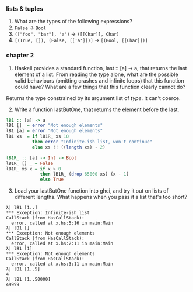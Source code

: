 ### lists & tuples
1. What are the types of the following expressions?
  1. `False` -> `Bool`
  2. `(["foo", "bar"], 'a')` -> `([[Char]], Char)`
  3. `[(True, []), (False, [['a']])]` -> `[(Bool, [[Char]])]`

### chapter 2

1. Haskell provides a standard function, last :: [a] -> a, that returns the last element of a list. From reading the type alone, what are the possible valid behaviours (omitting crashes and infinite loops) that this function could have? What are a few things that this function clearly cannot do?

Returns the type constrained by its argument list of _type_.  It can't coerce.

2. Write a function lastButOne, that returns the element before the last.

```haskell
lB1 :: [a] -> a
lB1 []  = error "Not enough elements"
lB1 [a] = error "Not enough elements"
lB1 xs  = if lB1R_ xs 10
          then error "Infinite-ish list, won't continue"
          else xs !! ((length xs) - 2)

lB1R_ :: [a] -> Int -> Bool
lB1R_ [] _ = False
lB1R_ xs x = if x > 0
             then lB1R_ (drop 65000 xs) (x - 1)
             else True
```

3. Load your lastButOne function into ghci, and try it out on lists of different lengths. What happens when you pass it a list that's too short?

```
λ| lB1 [1..]
*** Exception: Infinite-ish list
CallStack (from HasCallStack):
  error, called at x.hs:5:16 in main:Main
λ| lB1 []
*** Exception: Not enough elements
CallStack (from HasCallStack):
  error, called at x.hs:2:11 in main:Main
λ| lB1 [1]
*** Exception: Not enough elements
CallStack (from HasCallStack):
  error, called at x.hs:3:11 in main:Main
λ| lB1 [1..5]
4
λ| lB1 [1..50000]
49999
```
